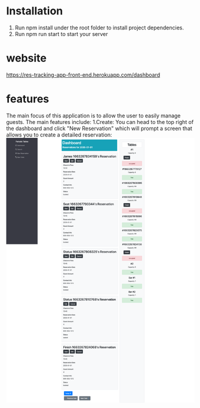 # Installation

1. Run npm install under the root folder to install project dependencies.
1. Run npm run start to start your server

# website

https://res-tracking-app-front-end.herokuapp.com/dashboard

# features

The main focus of this application is to allow the user to easily manage guests. The main features include: 1.Create: You can head to the top right of the dashboard and click "New Reservation" which will prompt a screen that allows you to create a detailed reservation:
![Dashboard Page](https://github.com/Oscarlosg/Restaurant-Tacking-App/blob/main/front-end/screenshots/us-01-submit-after.png)
